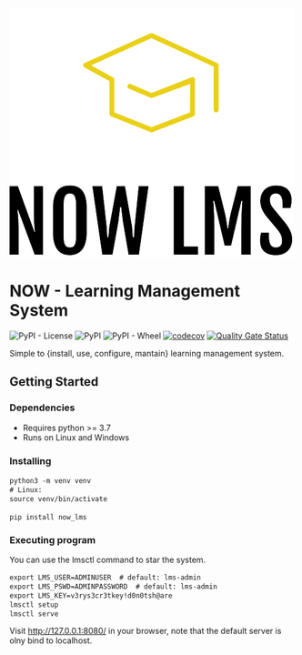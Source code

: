 ![Logo](https://raw.githubusercontent.com/bmosoluciones/now-lms/main/now_lms/static/icons/logo/logo_small.png)

# NOW - Learning Management System
![PyPI - License](https://img.shields.io/pypi/l/now_lms?color=brightgreen&logo=apache&logoColor=white)
![PyPI](https://img.shields.io/pypi/v/now_lms?color=brightgreen&label=version&logo=python&logoColor=white)
![PyPI - Wheel](https://img.shields.io/pypi/wheel/now_lms?logo=python&logoColor=white)
[![codecov](https://codecov.io/gh/bmosoluciones/now-lms/branch/main/graph/badge.svg?token=SFVXF6Y3R3)](https://codecov.io/gh/bmosoluciones/now-lms)
[![Quality Gate Status](https://sonarcloud.io/api/project_badges/measure?project=bmosoluciones_now-lms&metric=alert_status)](https://sonarcloud.io/dashboard?id=bmosoluciones_now-lms)

Simple to {install, use, configure, mantain} learning management system.

## Getting Started

### Dependencies

* Requires python >= 3.7
* Runs on Linux and Windows

### Installing

```
python3 -m venv venv
# Linux:
source venv/bin/activate

pip install now_lms

```

### Executing program

You can use the lmsctl command to star the system.

```
export LMS_USER=ADMINUSER  # default: lms-admin
export LMS_PSWD=ADMINPASSWORD  # default: lms-admin
export LMS_KEY=v3rys3cr3tkey!d0n0tsh@are
lmsctl setup
lmsctl serve
```
Visit http://127.0.0.1:8080/ in your browser, note that the default server is olny bind to localhost.
